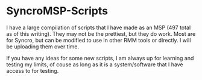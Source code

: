 # SyncroMSP-Scripts
I have a large compilation of scripts that I have made as an MSP (497 total as of this writing). They may not be the prettiest, but they do work. Most are for Syncro, but can be modified to use in other RMM tools or directly. I will be uploading them over time. 

If you have any ideas for some new scripts, I am always up for learning and testing my limits, of couse as long as it is a system/software that I have access to for testing.
